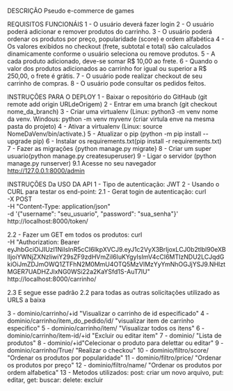 DESCRIÇÃO
Pseudo e-commerce de games

REQUISITOS FUNCIONÁIS
1 - O usuário deverá fazer login
2 - O usuário poderá adicionar e remover produtos do carrinho.
3 - O usuário poderá ordenar os produtos por preço, popularidade (score) e ordem alfabética
4 - Os valores exibidos no checkout (frete, subtotal e total) são calculados dinamicamente conforme o usuário seleciona ou remove produtos.
5 - A cada produto adicionado, deve-se somar R$ 10,00 ao frete.
6 - Quando o valor dos produtos adicionados ao carrinho for igual ou superior a R$ 250,00, o frete é grátis.
7 - O usuário pode realizar checkout de seu carrinho de compras.
8 - O usuário pode consultar os pedidos feitos.



INSTRUÇÕES PARA O DEPLOY
1 - Baixar o repositório do GitHaub (git remote add origin URLdeOrigem)
2 - Entrar em uma branch (git checkout nome_da_branch)
3 - Criar uma virtualenv (Linux:  python3 -m  venv  nome da venv.   Windous: python -m venv myvenv (criar virtula enve na mesma pasta do projeto)
4 - Ativar a virtualenv (Linux: source NomeDaVenv/bin/activate.)
5 - Atualizar o pip (python -m pip install --upgrade pip)
6 - Instalar os requirements.txt(pip install -r requirements.txt)
7 - Fazer as migrações {python manage.py migrate}
8 - Criar um super usuario(python manage.py createsuperuser)
9 - Ligar o servidor (python manage.py runserver)
9.1 Acesse no seu navegador http://127.0.0.1:8000/admin 

INSTRUÇÕES Da USO DA API
1 - Tipo de autenticação: JWT
2 - Usando o CURL para testar os end-point:
2.1 - Gerat togin de autenticação:
curl \
  -X POST \
  -H "Content-Type: application/json" \
  -d '{"username": "seu_usuario", "password": "sua_senha"}' \
  http://localhost:8000/token/

2.2 - Fazer um GET em todos os produtos:
    curl \
  -H "Authorization: Bearer eyJhbGciOiJIUzI1NiIsInR5cCI6IkpXVCJ9.eyJ1c2VyX3BrIjoxLCJ0b2tlbl90eXBlIjoiYWNjZXNzIiwiY29sZF9zdHVmZiI6IuKYgyIsImV4cCI6MTIzNDU2LCJqdGkiOiJmZDJmOWQ1ZTFhN2M0MmU4OTQ5MzVlMzYyYmNhOGJjYSJ9.NHlztMGER7UADHZJlxNG0WSi22a2KaYSfd1S-AuT7lU" \
  http://localhost:8000/carrinho/

2.3 E segue esse padrão 2.2 para todas as outras solicitações utilizado as URLS a baixa

3 - dominio/carrinho/+id "Visualizar o carrinho de id especificado"
4 - dominio/carrinho/item_do_pedido/id/ "visualizar item de carrinho especifico"
5 - dominio/carrinho/item/ "Visualizar todos os itens"
6 - dominio/carrinho/item-id/+id "Excluir ou editar item"
7 - dominio/ "Lista de produtos" 
8 - dominio/+id"Celecionar o produto para delettar ou editar"
9 - dominio/carrinho/True/ "Realizar o checkou"
10 - dominio/filtro/score/ "Ordenar os produtos por popularidade"
11 - dominio/filtro/price/ "Ordenar os produtos por preço"
12 - dominio/filtro/name/ "Ordenar os produtos por ordem alfabetica"
13 - Metodos utilizados: post: criar um novo arquivo, put: editar, get: buscar: delete: excluir
